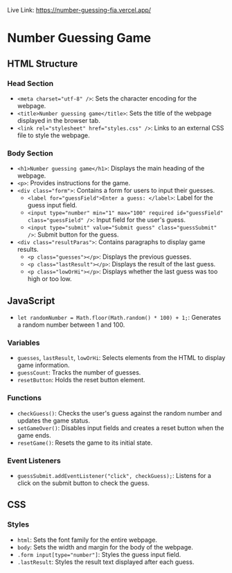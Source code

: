 Live Link: https://number-guessing-fia.vercel.app/

# Number Guessing Game

## HTML Structure

### Head Section
- `<meta charset="utf-8" />`: Sets the character encoding for the webpage.
- `<title>Number guessing game</title>`: Sets the title of the webpage displayed in the browser tab.
- `<link rel="stylesheet" href="styles.css" />`: Links to an external CSS file to style the webpage.

### Body Section
- `<h1>Number guessing game</h1>`: Displays the main heading of the webpage.
- `<p>`: Provides instructions for the game.
- `<div class="form">`: Contains a form for users to input their guesses.
  - `<label for="guessField">Enter a guess: </label>`: Label for the guess input field.
  - `<input type="number" min="1" max="100" required id="guessField" class="guessField" />`: Input field for the user's guess.
  - `<input type="submit" value="Submit guess" class="guessSubmit" />`: Submit button for the guess.
- `<div class="resultParas">`: Contains paragraphs to display game results.
  - `<p class="guesses"></p>`: Displays the previous guesses.
  - `<p class="lastResult"></p>`: Displays the result of the last guess.
  - `<p class="lowOrHi"></p>`: Displays whether the last guess was too high or too low.

## JavaScript

- `let randomNumber = Math.floor(Math.random() * 100) + 1;`: Generates a random number between 1 and 100.
  
### Variables
- `guesses`, `lastResult`, `lowOrHi`: Selects elements from the HTML to display game information.
- `guessCount`: Tracks the number of guesses.
- `resetButton`: Holds the reset button element.

### Functions
- `checkGuess()`: Checks the user's guess against the random number and updates the game status.
- `setGameOver()`: Disables input fields and creates a reset button when the game ends.
- `resetGame()`: Resets the game to its initial state.

### Event Listeners
- `guessSubmit.addEventListener("click", checkGuess);`: Listens for a click on the submit button to check the guess.

## CSS

### Styles
- `html`: Sets the font family for the entire webpage.
- `body`: Sets the width and margin for the body of the webpage.
- `.form input[type="number"]`: Styles the guess input field.
- `.lastResult`: Styles the result text displayed after each guess.
